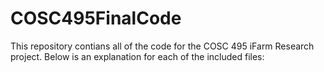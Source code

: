 # COSC495FinalCode

This repository contians all of the code for the COSC 495 iFarm Research project.
Below is an explanation for each of the included files:


